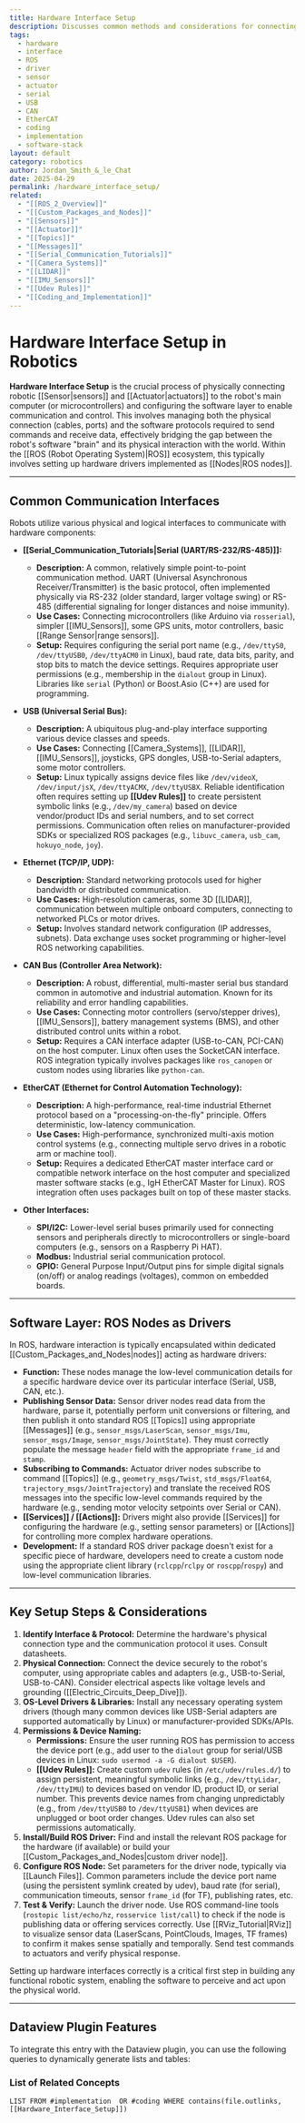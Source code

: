 ```yaml
---
title: Hardware Interface Setup
description: Discusses common methods and considerations for connecting physical sensors and actuators to a robot's control computer and integrating them with software, particularly ROS.
tags:
  - hardware
  - interface
  - ROS
  - driver
  - sensor
  - actuator
  - serial
  - USB
  - CAN
  - EtherCAT
  - coding
  - implementation
  - software-stack
layout: default
category: robotics
author: Jordan_Smith_&_le_Chat
date: 2025-04-29
permalink: /hardware_interface_setup/
related:
  - "[[ROS_2_Overview]]"
  - "[[Custom_Packages_and_Nodes]]"
  - "[[Sensors]]"
  - "[[Actuator]]"
  - "[[Topics]]"
  - "[[Messages]]"
  - "[[Serial_Communication_Tutorials]]"
  - "[[Camera_Systems]]"
  - "[[LIDAR]]"
  - "[[IMU_Sensors]]"
  - "[[Udev Rules]]"
  - "[[Coding_and_Implementation]]"
---
```


# Hardware Interface Setup in Robotics

**Hardware Interface Setup** is the crucial process of physically connecting robotic [[Sensor|sensors]] and [[Actuator|actuators]] to the robot's main computer (or microcontrollers) and configuring the software layer to enable communication and control. This involves managing both the physical connection (cables, ports) and the software protocols required to send commands and receive data, effectively bridging the gap between the robot's software "brain" and its physical interaction with the world. Within the [[ROS (Robot Operating System)|ROS]] ecosystem, this typically involves setting up hardware drivers implemented as [[Nodes|ROS nodes]].

---

## Common Communication Interfaces

Robots utilize various physical and logical interfaces to communicate with hardware components:

* **[[Serial_Communication_Tutorials|Serial (UART/RS-232/RS-485)]]:**
    * **Description:** A common, relatively simple point-to-point communication method. UART (Universal Asynchronous Receiver/Transmitter) is the basic protocol, often implemented physically via RS-232 (older standard, larger voltage swing) or RS-485 (differential signaling for longer distances and noise immunity).
    * **Use Cases:** Connecting microcontrollers (like Arduino via `rosserial`), simpler [[IMU_Sensors]], some GPS units, motor controllers, basic [[Range Sensor|range sensors]].
    * **Setup:** Requires configuring the serial port name (e.g., `/dev/ttyS0`, `/dev/ttyUSB0`, `/dev/ttyACM0` in Linux), baud rate, data bits, parity, and stop bits to match the device settings. Requires appropriate user permissions (e.g., membership in the `dialout` group in Linux). Libraries like `serial` (Python) or Boost.Asio (C++) are used for programming.

* **USB (Universal Serial Bus):**
    * **Description:** A ubiquitous plug-and-play interface supporting various device classes and speeds.
    * **Use Cases:** Connecting [[Camera_Systems]], [[LIDAR]], [[IMU_Sensors]], joysticks, GPS dongles, USB-to-Serial adapters, some motor controllers.
    * **Setup:** Linux typically assigns device files like `/dev/videoX`, `/dev/input/jsX`, `/dev/ttyACMX`, `/dev/ttyUSBX`. Reliable identification often requires setting up **[[Udev Rules]]** to create persistent symbolic links (e.g., `/dev/my_camera`) based on device vendor/product IDs and serial numbers, and to set correct permissions. Communication often relies on manufacturer-provided SDKs or specialized ROS packages (e.g., `libuvc_camera`, `usb_cam`, `hokuyo_node`, `joy`).

* **Ethernet (TCP/IP, UDP):**
    * **Description:** Standard networking protocols used for higher bandwidth or distributed communication.
    * **Use Cases:** High-resolution cameras, some 3D [[LIDAR]], communication between multiple onboard computers, connecting to networked PLCs or motor drives.
    * **Setup:** Involves standard network configuration (IP addresses, subnets). Data exchange uses socket programming or higher-level ROS networking capabilities.

* **CAN Bus (Controller Area Network):**
    * **Description:** A robust, differential, multi-master serial bus standard common in automotive and industrial automation. Known for its reliability and error handling capabilities.
    * **Use Cases:** Connecting motor controllers (servo/stepper drives), [[IMU_Sensors]], battery management systems (BMS), and other distributed control units within a robot.
    * **Setup:** Requires a CAN interface adapter (USB-to-CAN, PCI-CAN) on the host computer. Linux often uses the SocketCAN interface. ROS integration typically involves packages like `ros_canopen` or custom nodes using libraries like `python-can`.

* **EtherCAT (Ethernet for Control Automation Technology):**
    * **Description:** A high-performance, real-time industrial Ethernet protocol based on a "processing-on-the-fly" principle. Offers deterministic, low-latency communication.
    * **Use Cases:** High-performance, synchronized multi-axis motion control systems (e.g., connecting multiple servo drives in a robotic arm or machine tool).
    * **Setup:** Requires a dedicated EtherCAT master interface card or compatible network interface on the host computer and specialized master software stacks (e.g., IgH EtherCAT Master for Linux). ROS integration often uses packages built on top of these master stacks.

* **Other Interfaces:**
    * **SPI/I2C:** Lower-level serial buses primarily used for connecting sensors and peripherals directly to microcontrollers or single-board computers (e.g., sensors on a Raspberry Pi HAT).
    * **Modbus:** Industrial serial communication protocol.
    * **GPIO:** General Purpose Input/Output pins for simple digital signals (on/off) or analog readings (voltages), common on embedded boards.

---

## Software Layer: ROS Nodes as Drivers

In ROS, hardware interaction is typically encapsulated within dedicated [[Custom_Packages_and_Nodes|nodes]] acting as hardware drivers:

* **Function:** These nodes manage the low-level communication details for a specific hardware device over its particular interface (Serial, USB, CAN, etc.).
* **Publishing Sensor Data:** Sensor driver nodes read data from the hardware, parse it, potentially perform unit conversions or filtering, and then publish it onto standard ROS [[Topics]] using appropriate [[Messages]] (e.g., `sensor_msgs/LaserScan`, `sensor_msgs/Imu`, `sensor_msgs/Image`, `sensor_msgs/JointState`). They must correctly populate the message `header` field with the appropriate `frame_id` and `stamp`.
* **Subscribing to Commands:** Actuator driver nodes subscribe to command [[Topics]] (e.g., `geometry_msgs/Twist`, `std_msgs/Float64`, `trajectory_msgs/JointTrajectory`) and translate the received ROS messages into the specific low-level commands required by the hardware (e.g., sending motor velocity setpoints over Serial or CAN).
* **[[Services]] / [[Actions]]:** Drivers might also provide [[Services]] for configuring the hardware (e.g., setting sensor parameters) or [[Actions]] for controlling more complex hardware operations.
* **Development:** If a standard ROS driver package doesn't exist for a specific piece of hardware, developers need to create a custom node using the appropriate client library (`rclcpp`/`rclpy` or `roscpp`/`rospy`) and low-level communication libraries.

---

## Key Setup Steps & Considerations

1.  **Identify Interface & Protocol:** Determine the hardware's physical connection type and the communication protocol it uses. Consult datasheets.
2.  **Physical Connection:** Connect the device securely to the robot's computer, using appropriate cables and adapters (e.g., USB-to-Serial, USB-to-CAN). Consider electrical aspects like voltage levels and grounding ([[Electric_Circuits_Deep_Dive]]).
3.  **OS-Level Drivers & Libraries:** Install any necessary operating system drivers (though many common devices like USB-Serial adapters are supported automatically by Linux) or manufacturer-provided SDKs/APIs.
4.  **Permissions & Device Naming:**
    * **Permissions:** Ensure the user running ROS has permission to access the device port (e.g., add user to the `dialout` group for serial/USB devices in Linux: `sudo usermod -a -G dialout $USER`).
    * **[[Udev Rules]]:** Create custom `udev` rules (in `/etc/udev/rules.d/`) to assign persistent, meaningful symbolic links (e.g., `/dev/ttyLidar`, `/dev/ttyIMU`) to devices based on vendor ID, product ID, or serial number. This prevents device names from changing unpredictably (e.g., from `/dev/ttyUSB0` to `/dev/ttyUSB1`) when devices are unplugged or boot order changes. Udev rules can also set permissions automatically.
5.  **Install/Build ROS Driver:** Find and install the relevant ROS package for the hardware (if available) or build your [[Custom_Packages_and_Nodes|custom driver node]].
6.  **Configure ROS Node:** Set parameters for the driver node, typically via [[Launch Files]]. Common parameters include the device port name (using the persistent symlink created by udev), baud rate (for serial), communication timeouts, sensor `frame_id` (for TF), publishing rates, etc.
7.  **Test & Verify:** Launch the driver node. Use ROS command-line tools (`rostopic list/echo/hz`, `rosservice list/call`) to check if the node is publishing data or offering services correctly. Use [[RViz_Tutorial|RViz]] to visualize sensor data (LaserScans, PointClouds, Images, TF frames) to confirm it makes sense spatially and temporally. Send test commands to actuators and verify physical response.

Setting up hardware interfaces correctly is a critical first step in building any functional robotic system, enabling the software to perceive and act upon the physical world.

---

## Dataview Plugin Features

To integrate this entry with the Dataview plugin, you can use the following queries to dynamically generate lists and tables:

### List of Related Concepts

```dataview
LIST FROM #implementation  OR #coding WHERE contains(file.outlinks, [[Hardware_Interface_Setup]])